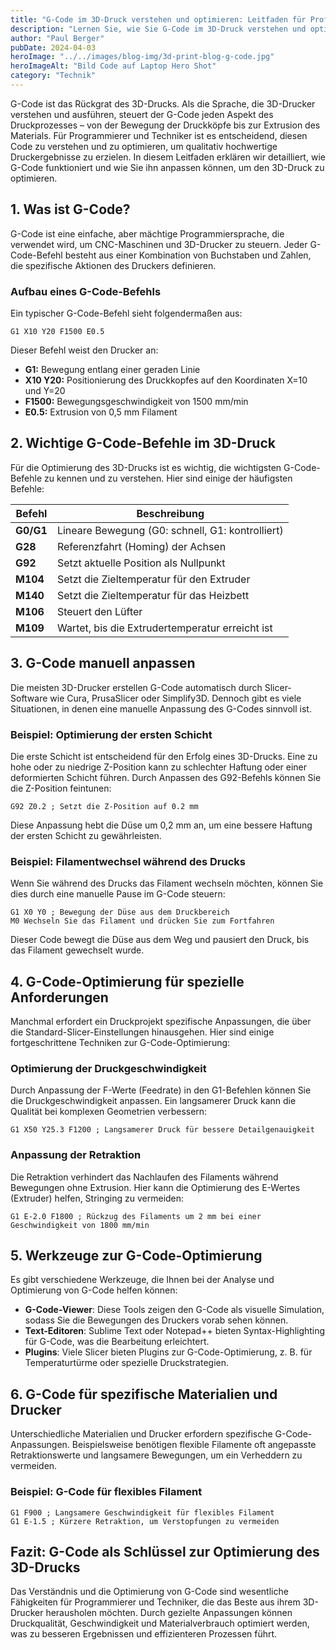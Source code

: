 ```yaml
---
title: "G-Code im 3D-Druck verstehen und optimieren: Leitfaden für Profis"
description: "Lernen Sie, wie Sie G-Code im 3D-Druck verstehen und optimieren. Detaillierte Einblicke für Programmierer und Techniker, um die Druckqualität zu verbessern."
author: "Paul Berger"
pubDate: 2024-04-03
heroImage: "../../images/blog-img/3d-print-blog-g-code.jpg"
heroImageAlt: "Bild Code auf Laptop Hero Shot"
category: "Technik"
---
```


G-Code ist das Rückgrat des 3D-Drucks. Als die Sprache, die 3D-Drucker verstehen und ausführen, steuert der G-Code jeden Aspekt des Druckprozesses – von der Bewegung der Druckköpfe bis zur Extrusion des Materials. Für Programmierer und Techniker ist es entscheidend, diesen Code zu verstehen und zu optimieren, um qualitativ hochwertige Druckergebnisse zu erzielen. In diesem Leitfaden erklären wir detailliert, wie G-Code funktioniert und wie Sie ihn anpassen können, um den 3D-Druck zu optimieren.

## 1. Was ist G-Code?

G-Code ist eine einfache, aber mächtige Programmiersprache, die verwendet wird, um CNC-Maschinen und 3D-Drucker zu steuern. Jeder G-Code-Befehl besteht aus einer Kombination von Buchstaben und Zahlen, die spezifische Aktionen des Druckers definieren.

### Aufbau eines G-Code-Befehls

Ein typischer G-Code-Befehl sieht folgendermaßen aus:

```plaintext
G1 X10 Y20 F1500 E0.5
```

Dieser Befehl weist den Drucker an:

- **G1:** Bewegung entlang einer geraden Linie
- **X10 Y20:** Positionierung des Druckkopfes auf den Koordinaten X=10 und Y=20
- **F1500:** Bewegungsgeschwindigkeit von 1500 mm/min
- **E0.5:** Extrusion von 0,5 mm Filament

## 2. Wichtige G-Code-Befehle im 3D-Druck

Für die Optimierung des 3D-Drucks ist es wichtig, die wichtigsten G-Code-Befehle zu kennen und zu verstehen. Hier sind einige der häufigsten Befehle:

| Befehl    | Beschreibung                                     |
| --------- | ------------------------------------------------ |
| **G0/G1** | Lineare Bewegung (G0: schnell, G1: kontrolliert) |
| **G28**   | Referenzfahrt (Homing) der Achsen                |
| **G92**   | Setzt aktuelle Position als Nullpunkt            |
| **M104**  | Setzt die Zieltemperatur für den Extruder        |
| **M140**  | Setzt die Zieltemperatur für das Heizbett        |
| **M106**  | Steuert den Lüfter                               |
| **M109**  | Wartet, bis die Extrudertemperatur erreicht ist  |

## 3. G-Code manuell anpassen

Die meisten 3D-Drucker erstellen G-Code automatisch durch Slicer-Software wie Cura, PrusaSlicer oder Simplify3D. Dennoch gibt es viele Situationen, in denen eine manuelle Anpassung des G-Codes sinnvoll ist.

### Beispiel: Optimierung der ersten Schicht

Die erste Schicht ist entscheidend für den Erfolg eines 3D-Drucks. Eine zu hohe oder zu niedrige Z-Position kann zu schlechter Haftung oder einer deformierten Schicht führen. Durch Anpassen des G92-Befehls können Sie die Z-Position feintunen:

```plaintext
G92 Z0.2 ; Setzt die Z-Position auf 0.2 mm
```

Diese Anpassung hebt die Düse um 0,2 mm an, um eine bessere Haftung der ersten Schicht zu gewährleisten.

### Beispiel: Filamentwechsel während des Drucks

Wenn Sie während des Drucks das Filament wechseln möchten, können Sie dies durch eine manuelle Pause im G-Code steuern:

```plaintext
G1 X0 Y0 ; Bewegung der Düse aus dem Druckbereich
M0 Wechseln Sie das Filament und drücken Sie zum Fortfahren
```

Dieser Code bewegt die Düse aus dem Weg und pausiert den Druck, bis das Filament gewechselt wurde.

## 4. G-Code-Optimierung für spezielle Anforderungen

Manchmal erfordert ein Druckprojekt spezifische Anpassungen, die über die Standard-Slicer-Einstellungen hinausgehen. Hier sind einige fortgeschrittene Techniken zur G-Code-Optimierung:

### Optimierung der Druckgeschwindigkeit

Durch Anpassung der F-Werte (Feedrate) in den G1-Befehlen können Sie die Druckgeschwindigkeit anpassen. Ein langsamerer Druck kann die Qualität bei komplexen Geometrien verbessern:

```plaintext
G1 X50 Y25.3 F1200 ; Langsamerer Druck für bessere Detailgenauigkeit
```

### Anpassung der Retraktion

Die Retraktion verhindert das Nachlaufen des Filaments während Bewegungen ohne Extrusion. Hier kann die Optimierung des E-Wertes (Extruder) helfen, Stringing zu vermeiden:

```plaintext
G1 E-2.0 F1800 ; Rückzug des Filaments um 2 mm bei einer Geschwindigkeit von 1800 mm/min
```

## 5. Werkzeuge zur G-Code-Optimierung

Es gibt verschiedene Werkzeuge, die Ihnen bei der Analyse und Optimierung von G-Code helfen können:

- **G-Code-Viewer**: Diese Tools zeigen den G-Code als visuelle Simulation, sodass Sie die Bewegungen des Druckers vorab sehen können.
- **Text-Editoren**: Sublime Text oder Notepad++ bieten Syntax-Highlighting für G-Code, was die Bearbeitung erleichtert.
- **Plugins**: Viele Slicer bieten Plugins zur G-Code-Optimierung, z. B. für Temperaturtürme oder spezielle Druckstrategien.

## 6. G-Code für spezifische Materialien und Drucker

Unterschiedliche Materialien und Drucker erfordern spezifische G-Code-Anpassungen. Beispielsweise benötigen flexible Filamente oft angepasste Retraktionswerte und langsamere Bewegungen, um ein Verheddern zu vermeiden.

### Beispiel: G-Code für flexibles Filament

```plaintext
G1 F900 ; Langsamere Geschwindigkeit für flexibles Filament
G1 E-1.5 ; Kürzere Retraktion, um Verstopfungen zu vermeiden
```

## Fazit: G-Code als Schlüssel zur Optimierung des 3D-Drucks

Das Verständnis und die Optimierung von G-Code sind wesentliche Fähigkeiten für Programmierer und Techniker, die das Beste aus ihrem 3D-Drucker herausholen möchten. Durch gezielte Anpassungen können Druckqualität, Geschwindigkeit und Materialverbrauch optimiert werden, was zu besseren Ergebnissen und effizienteren Prozessen führt.
